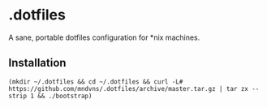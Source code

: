 # .dotfiles

  A sane, portable dotfiles configuration for *nix machines.

## Installation

    (mkdir ~/.dotfiles && cd ~/.dotfiles && curl -L# https://github.com/mndvns/.dotfiles/archive/master.tar.gz | tar zx --strip 1 && ./bootstrap)
